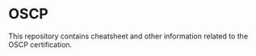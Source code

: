 # OSCP

This repository contains cheatsheet and other information related to the OSCP certification.

